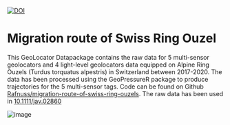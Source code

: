 [![DOI](https://zenodo.org/badge/DOI/10.5281/zenodo.14191023.svg)](https://doi.org/10.5281/zenodo.14191023)

# Migration route of Swiss Ring Ouzel

This GeoLocator Datapackage contains the raw data for 5 multi-sensor geolocators and 4 light-level geolocators data equipped on Alpine Ring Ouzels (Turdus torquatus alpestris) in Switzerland between 2017-2020. The data has been processed using the GeoPressureR package to produce trajectories for the 5 multi-sensor tags. Code can be found on Github [Rafnuss/migration-route-of-swiss-ring-ouzels](https://github.com/Rafnuss/migration-route-of-swiss-ring-ouzels). The raw data has been used in [10.1111/jav.02860](https://doi.org/10.1111/jav.02860)

![image](https://github.com/user-attachments/assets/03560479-399b-4c79-ac96-e902bad046b8)

